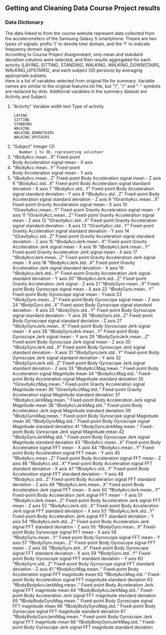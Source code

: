 ## Getting and Cleaning Data Course Project results
### Data Dictionary
The data linked to from the course website represent data collected from the accelerometers of the Samsung Galaxy S smartphone. Theare are two types of signals: prefix 't' to denote time domain, and the 'f' to indicate frequency domain signals.  
According to Course Project Assignmeant, only mean and standard deviation columns were selected, and then results aggregated for each activity (LAYING, SITTING, STANDING, WALKING, WALKING_DOWNSTAIRS, WALKING_UPSTAIRS), and each subject (30 persons) by averaging appropriate subsets.  
Here is a list of variables selected from original file for summary. Variable names are similar to the original features.txt file, but "(", ")" and "-" symbols are replaced by dots. Additional variables in the summary dataset are Activity and Subject.  
1. "Activity"	Variable width text
   Type of activity 
```
	LAYING  
	SITTING  
	STANDING  
	WALKING  
	WALKING_DOWNSTAIRS  
	WALKING_UPSTAIRS  
```
2.  "Subject"	Integer (2)  
`   Number 1 to 30, representing volunteer`
3.  "tBodyAcc.mean...X"		Fixed-point  
   Body Acceleration signal mean - X axis
4.  "tBodyAcc.mean...Y"		Fixed-point  
   Body Acceleration signal mean - Y axis
5.  "tBodyAcc.mean...Z"		Fixed-point
   Body Acceleration signal mean - Z axis
6  "tBodyAcc.std...X"		Fixed-point
   Body Acceleration signal standard deviation - X axis
7  "tBodyAcc.std...Y" 		Fixed-point
   Body Acceleration signal standard deviation - Y axis
8  "tBodyAcc.std...Z"		Fixed-point
   Body Acceleration signal standard deviation - Z axis 
9 "tGravityAcc.mean...X" 	Fixed-point
   Gravity Acceleration signal mean - X axis
10 "tGravityAcc.mean...Y"	Fixed-point 
   Gravity Acceleration signal mean - Y axis
11 "tGravityAcc.mean...Z" 	Fixed-point
   Gravity Acceleration signal mean - Z axis
12 "tGravityAcc.std...X" 	Fixed-point
   Gravity Acceleration signal standard deviation - X axis
13 "tGravityAcc.std...Y" 	Fixed-point
   Gravity Acceleration signal standard deviation - Y axis
14 "tGravityAcc.std...Z" 	Fixed-point
   Gravity Acceleration signal standard deviation - Z axis
15 "tBodyAccJerk.mean...X" 	Fixed-point
   Gravity Acceleration Jerk signal mean - X axis
16 "tBodyAccJerk.mean...Y" 	Fixed-point
   Gravity Acceleration Jerk signal mean - X axis
17 "tBodyAccJerk.mean...Z" 	Fixed-point
   Gravity Acceleration Jerk signal mean - X axis
18 "tBodyAccJerk.std...X" 	Fixed-point
   Gravity Acceleration Jerk signal standard deviation - X axis
19 "tBodyAccJerk.std...Y" 	Fixed-point
   Gravity Acceleration Jerk signal standard deviation - Y axis
20 "tBodyAccJerk.std...Z" 	Fixed-point
   Gravity Acceleration Jerk signal  - Z axis
21 "tBodyGyro.mean...X" 	Fixed-point
   Body Gyroscope signal mean - X axis
22 "tBodyGyro.mean...Y" 	Fixed-point
   Body Gyroscope signal mean - Yvaxis
23 "tBodyGyro.mean...Z" 	Fixed-point
   Body Gyroscope signal mean - Z axis
24 "tBodyGyro.std...X" 		Fixed-point
   Body Gyroscope signal standard deviation - X axis
25 "tBodyGyro.std...Y" 		Fixed-point
   Body Gyroscope signal standard deviation - Y axis
26 "tBodyGyro.std...Z" 		Fixed-point
   Body Gyroscope signal standard deviation - Z axis
27 "tBodyGyroJerk.mean...X" 	Fixed-point
   Body Gyroscope Jerk signal mean - X axis
28 "tBodyGyroJerk.mean...Y" 	Fixed-point
   Body Gyroscope Jerk signal mean - Y axis
29 "tBodyGyroJerk.mean...Z"	Fixed-point 
   Body Gyroscope Jerk signal mean - Z axis
30 "tBodyGyroJerk.std...X" 	Fixed-point
   Body Gyroscope Jerk signal standard deviation - X axis
31 "tBodyGyroJerk.std...Y" 	Fixed-point
   Body Gyroscope Jerk signal standard deviation - Y axis
32 "tBodyGyroJerk.std...Z" 	Fixed-point
   Body Gyroscope Jerk signal standard deviation - Z axis
33 "tBodyAccMag.mean.." 	Fixed-point
   Body Acceleration signal Magnitude mean
34 "tBodyAccMag.std.." 		Fixed-point
   Body Acceleration signal Magnitude standard deviation
35 "tGravityAccMag.mean.." 	Fixed-point
   Gravity Acceleration signal Magnitude mean
36 "tGravityAccMag.std.." 	Fixed-point
   Gravity Acceleration signal Magnitude standard deviation
37 "tBodyAccJerkMag.mean.." 	Fixed-point
   Body Acceleration Jerk signal Magnitude mean
38 "tBodyAccJerkMag.std.." 	Fixed-point
   Body Acceleration Jerk signal Magnitude standard deviation
39 "tBodyGyroMag.mean.." 	Fixed-point
   Body Gyroscope signal Magnitude mean
40 "tBodyGyroMag.std.." 	Fixed-point
   Body Gyroscope signal Magnitude standard deviation
41 "tBodyGyroJerkMag.mean.." 	Fixed-point
   Body Gyroscope Jerk signal Magnitude mean
42 "tBodyGyroJerkMag.std.." 	Fixed-point
   Body Gyroscope Jerk signal Magnitude standard deviation
43 "fBodyAcc.mean...X" 		Fixed-point
    Body Acceleration signal FFT mean - X axis
44 "fBodyAcc.mean...Y" 		Fixed-point
    Body Acceleration signal FFT mean - Y axis
45 "fBodyAcc.mean...Z" 		Fixed-point
    Body Acceleration signal FFT mean - Z axis
46 "fBodyAcc.std...X" 		Fixed-point
   Body Acceleration signal FFT standard deviation - X axis
47 "fBodyAcc.std...Y" 		Fixed-point
   Body Acceleration signal FFT standard deviation - Y axis
48 "fBodyAcc.std...Z" 		Fixed-point
   Body Acceleration signal FFT standard deviation - Z axis
49 "fBodyAccJerk.mean...X" 	Fixed-point
    Body Acceleration Jerk signal FFT mean - X axis
50 "fBodyAccJerk.mean...Y" 	Fixed-point
    Body Acceleration Jerk signal FFT mean - Y axis
51 "fBodyAccJerk.mean...Z" 	Fixed-point
    Body Acceleration Jerk signal FFT mean - Z axis
52 "fBodyAccJerk.std...X" 	Fixed-point
   Body Acceleration Jerk signal FFT standard deviation - X axis
53 "fBodyAccJerk.std...Y" 	Fixed-point
   Body Acceleration Jerk signal FFT standard deviation - Y axis
54 "fBodyAccJerk.std...Z" 	Fixed-point
   Body Acceleration Jerk signal FFT standard deviation - Z axis
55 "fBodyGyro.mean...X" 	Fixed-point
    Body Gyroscope signal FFT mean - X axis
56 "fBodyGyro.mean...Y" 	Fixed-point
    Body Gyroscope signal FFT mean - Y axis
57 "fBodyGyro.mean...Z" 	Fixed-point
    Body Gyroscope signal FFT mean - Z axis
58 "fBodyGyro.std...X" 		Fixed-point
    Body Gyroscope signal FFT standard deviation - X axis
59 "fBodyGyro.std...Y" 		Fixed-point
    Body Gyroscope signal FFT standard deviation - Y axis
60 "fBodyGyro.std...Z" 		Fixed-point
    Body Gyroscope signal FFT standard deviation - Z axis
61 "fBodyAccMag.mean.." 	Fixed-point
    Body Acceleration signal FFT magnitude mean
62 "fBodyAccMag.std.." 		Fixed-point
    Body Acceleration signal FFT magnitude standard deviation
63 "fBodyBodyAccJerkMag.mean.." Fixed-point
    Body Acceleration Jerk signal FFT magnitude mean
64 "fBodyBodyAccJerkMag.std.." 	Fixed-point
    Body Acceleration Jerk signal FFT magnitude standard deviation
65 "fBodyBodyGyroMag.mean.." 	Fixed-point
    Body Gyroscope signal FFT magnitude mean
66 "fBodyBodyGyroMag.std.." 	Fixed-point
    Body Gyroscope signal FFT magnitude standard deviation
67 "fBodyBodyGyroJerkMag.mean.." Fixed-point
    Body Gyroscope Jerk signal FFT magnitude mean
68 "fBodyBodyGyroJerkMag.std.."	Fixed-point
    Body Gyroscope Jerk signal FFT magnitude standard deviation
